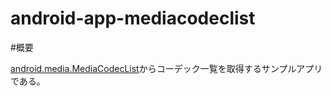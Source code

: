 android-app-mediacodeclist
==========================

#概要

[android.media.MediaCodecList](http://developer.android.com/reference/android/media/MediaCodecList.html)からコーデック一覧を取得するサンプルアプリである。

